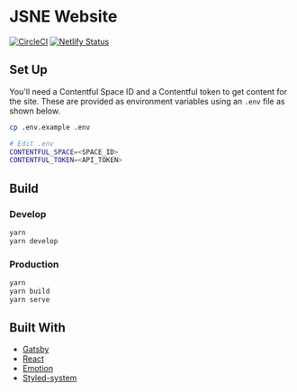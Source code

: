# JSNE Website

[![CircleCI](https://circleci.com/gh/jsne/jsne.co.uk.svg?style=shield)](https://circleci.com/gh/jsne/jsne.co.uk)
[![Netlify Status](https://api.netlify.com/api/v1/badges/409c5c17-66c8-4e64-a4c0-7eb5c699d57f/deploy-status)](https://app.netlify.com/sites/jsne/deploys)

## Set Up

You'll need a Contentful Space ID and a Contentful token to get content for the site.
These are provided as environment variables using an `.env` file as shown below.

```BASH
cp .env.example .env

# Edit .env
CONTENTFUL_SPACE=<SPACE_ID>
CONTENTFUL_TOKEN=<API_TOKEN>
```

## Build

### Develop

```bash
yarn
yarn develop
```

### Production

```bash
yarn
yarn build
yarn serve
```

## Built With

-   [Gatsby](https://github.com/gatsbyjs/gatsby)
-   [React](https://github.com/facebook/react)
-   [Emotion](https://github.com/emotion-js/emotion)
-   [Styled-system](https://github.com/styled-system/styled-system)
